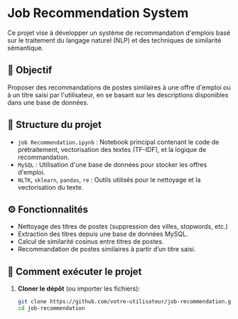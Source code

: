 # Job Recommendation System

Ce projet vise à développer un système de recommandation d'emplois basé sur le traitement du langage naturel (NLP) et des techniques de similarité sémantique.

## 📌 Objectif

Proposer des recommandations de postes similaires à une offre d'emploi ou à un titre saisi par l'utilisateur, en se basant sur les descriptions disponibles dans une base de données.

## 📁 Structure du projet

- `job Recommendation.ipynb` : Notebook principal contenant le code de prétraitement, vectorisation des textes (TF-IDF), et la logique de recommandation.
- `MySQL` : Utilisation d'une base de données pour stocker les offres d'emploi.
- `NLTK`, `sklearn`, `pandas`, `re` : Outils utilisés pour le nettoyage et la vectorisation du texte.

## ⚙️ Fonctionnalités

- Nettoyage des titres de postes (suppression des villes, stopwords, etc.)
- Extraction des titres depuis une base de données MySQL.
- Calcul de similarité cosinus entre titres de postes.
- Recommandation de postes similaires à partir d’un titre saisi.

## 🚀 Comment exécuter le projet

1. **Cloner le dépôt** (ou importer les fichiers):
   ```bash
   git clone https://github.com/votre-utilisateur/job-recommendation.git
   cd job-recommendation

